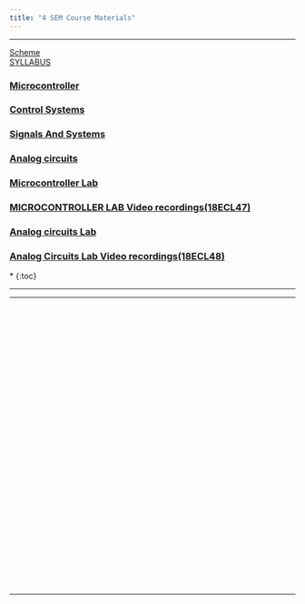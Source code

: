 ```yaml
---
title: "4 SEM Course Materials"
---
```

 <hr>
<a  target="_blank" href="https://vtu.ac.in/wp-content/uploads/2019/12/Electronics-Communication-Engineering-Tentative-sch.pdf">Scheme </a> <br>
  <a  target="_blank" href="https://vtu.ac.in/wp-content/uploads/2019/12/Electronics-Communication-Engineering-Tentative-syla.pdf"> 
       SYLLABUS
    </a>



<h3>  
    <a  target="_blank" href="https://drive.google.com/drive/folders/1TlOO2J4J1eK_Mti1ZqL2fvlCcAZWat8Q?usp=sharing"> 
       Microcontroller
    </a>

</h3>
<h3>  
    <a  target="_blank" href="https://drive.google.com/drive/folders/1afnmn21mualA6CZ3FlokgFjwB1D16Y0J?usp=sharing"> 
       Control Systems
    </a>

</h3>

<h3>  
    <a  target="_blank" href="https://drive.google.com/drive/folders/1ZSSiivshZuvmsydwpaxhU4S56jIQ3nl6?usp=sharing"> 
       Signals And Systems
    </a>

</h3>

<h3>  
    <a  target="_blank" href="https://drive.google.com/drive/folders/1kVYZ_OhzX9SSzh3KYoHb43cl6B2miWy7?usp=sharing"> 
       Analog circuits
    </a>

</h3>


<h3>  
    <a  target="_blank" href="https://drive.google.com/drive/folders/1MZz7YbFi1BwNzfM-hCWThMmxXWVYXLmu?usp=sharing"> 
       Microcontroller Lab 
    </a>

</h3>
<h3>  
    <a  target="_blank" href="https://drive.google.com/drive/folders/1Ost5Dg_s1FueOTch6DGOHfpj-mlsWAhj "> 
      MICROCONTROLLER LAB Video recordings(18ECL47)
    </a>

</h3>
<h3>  
    <a  target="_blank" href="https://drive.google.com/drive/folders/1tL1SRE-2k6zGQkqbr6W5YQSxj7AGTSy0?usp=sharing"> 
       Analog circuits Lab 
    </a>

</h3>
<h3>  
    <a  target="_blank" href="https://drive.google.com/folderview?id=19EwlINJ57AHvKzlLyDhqipjSTea09NA3"> 
       Analog Circuits Lab Video recordings(18ECL48)
    </a>

</h3>


<nav class="toc" markdown="1">
*   
{:toc}
</nav>

<hr>


<hr>

<br><br><br><br><br><br><br><br><br><br><br><br><br><br><br><br><br><br><br><br><br><br><br><br><br><br><br><br><br>


<hr>
